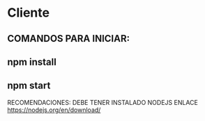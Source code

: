 # Cliente 
## COMANDOS PARA INICIAR:
## npm install
## npm start


RECOMENDACIONES: DEBE TENER INSTALADO NODEJS 
ENLACE https://nodejs.org/en/download/
